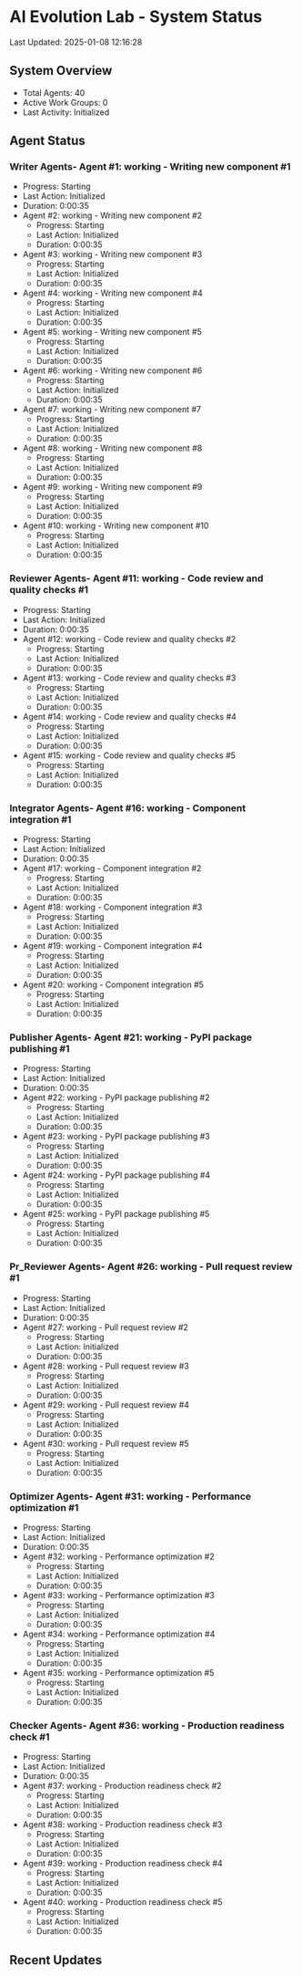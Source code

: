 # AI Evolution Lab - System Status
Last Updated: 2025-01-08 12:16:28

## System Overview
- Total Agents: 40
- Active Work Groups: 0
- Last Activity: Initialized

## Agent Status

### Writer Agents- Agent #1: working - Writing new component #1
  - Progress: Starting
  - Last Action: Initialized
  - Duration: 0:00:35
- Agent #2: working - Writing new component #2
  - Progress: Starting
  - Last Action: Initialized
  - Duration: 0:00:35
- Agent #3: working - Writing new component #3
  - Progress: Starting
  - Last Action: Initialized
  - Duration: 0:00:35
- Agent #4: working - Writing new component #4
  - Progress: Starting
  - Last Action: Initialized
  - Duration: 0:00:35
- Agent #5: working - Writing new component #5
  - Progress: Starting
  - Last Action: Initialized
  - Duration: 0:00:35
- Agent #6: working - Writing new component #6
  - Progress: Starting
  - Last Action: Initialized
  - Duration: 0:00:35
- Agent #7: working - Writing new component #7
  - Progress: Starting
  - Last Action: Initialized
  - Duration: 0:00:35
- Agent #8: working - Writing new component #8
  - Progress: Starting
  - Last Action: Initialized
  - Duration: 0:00:35
- Agent #9: working - Writing new component #9
  - Progress: Starting
  - Last Action: Initialized
  - Duration: 0:00:35
- Agent #10: working - Writing new component #10
  - Progress: Starting
  - Last Action: Initialized
  - Duration: 0:00:35

### Reviewer Agents- Agent #11: working - Code review and quality checks #1
  - Progress: Starting
  - Last Action: Initialized
  - Duration: 0:00:35
- Agent #12: working - Code review and quality checks #2
  - Progress: Starting
  - Last Action: Initialized
  - Duration: 0:00:35
- Agent #13: working - Code review and quality checks #3
  - Progress: Starting
  - Last Action: Initialized
  - Duration: 0:00:35
- Agent #14: working - Code review and quality checks #4
  - Progress: Starting
  - Last Action: Initialized
  - Duration: 0:00:35
- Agent #15: working - Code review and quality checks #5
  - Progress: Starting
  - Last Action: Initialized
  - Duration: 0:00:35

### Integrator Agents- Agent #16: working - Component integration #1
  - Progress: Starting
  - Last Action: Initialized
  - Duration: 0:00:35
- Agent #17: working - Component integration #2
  - Progress: Starting
  - Last Action: Initialized
  - Duration: 0:00:35
- Agent #18: working - Component integration #3
  - Progress: Starting
  - Last Action: Initialized
  - Duration: 0:00:35
- Agent #19: working - Component integration #4
  - Progress: Starting
  - Last Action: Initialized
  - Duration: 0:00:35
- Agent #20: working - Component integration #5
  - Progress: Starting
  - Last Action: Initialized
  - Duration: 0:00:35

### Publisher Agents- Agent #21: working - PyPI package publishing #1
  - Progress: Starting
  - Last Action: Initialized
  - Duration: 0:00:35
- Agent #22: working - PyPI package publishing #2
  - Progress: Starting
  - Last Action: Initialized
  - Duration: 0:00:35
- Agent #23: working - PyPI package publishing #3
  - Progress: Starting
  - Last Action: Initialized
  - Duration: 0:00:35
- Agent #24: working - PyPI package publishing #4
  - Progress: Starting
  - Last Action: Initialized
  - Duration: 0:00:35
- Agent #25: working - PyPI package publishing #5
  - Progress: Starting
  - Last Action: Initialized
  - Duration: 0:00:35

### Pr_Reviewer Agents- Agent #26: working - Pull request review #1
  - Progress: Starting
  - Last Action: Initialized
  - Duration: 0:00:35
- Agent #27: working - Pull request review #2
  - Progress: Starting
  - Last Action: Initialized
  - Duration: 0:00:35
- Agent #28: working - Pull request review #3
  - Progress: Starting
  - Last Action: Initialized
  - Duration: 0:00:35
- Agent #29: working - Pull request review #4
  - Progress: Starting
  - Last Action: Initialized
  - Duration: 0:00:35
- Agent #30: working - Pull request review #5
  - Progress: Starting
  - Last Action: Initialized
  - Duration: 0:00:35

### Optimizer Agents- Agent #31: working - Performance optimization #1
  - Progress: Starting
  - Last Action: Initialized
  - Duration: 0:00:35
- Agent #32: working - Performance optimization #2
  - Progress: Starting
  - Last Action: Initialized
  - Duration: 0:00:35
- Agent #33: working - Performance optimization #3
  - Progress: Starting
  - Last Action: Initialized
  - Duration: 0:00:35
- Agent #34: working - Performance optimization #4
  - Progress: Starting
  - Last Action: Initialized
  - Duration: 0:00:35
- Agent #35: working - Performance optimization #5
  - Progress: Starting
  - Last Action: Initialized
  - Duration: 0:00:35

### Checker Agents- Agent #36: working - Production readiness check #1
  - Progress: Starting
  - Last Action: Initialized
  - Duration: 0:00:35
- Agent #37: working - Production readiness check #2
  - Progress: Starting
  - Last Action: Initialized
  - Duration: 0:00:35
- Agent #38: working - Production readiness check #3
  - Progress: Starting
  - Last Action: Initialized
  - Duration: 0:00:35
- Agent #39: working - Production readiness check #4
  - Progress: Starting
  - Last Action: Initialized
  - Duration: 0:00:35
- Agent #40: working - Production readiness check #5
  - Progress: Starting
  - Last Action: Initialized
  - Duration: 0:00:35


## Recent Updates

